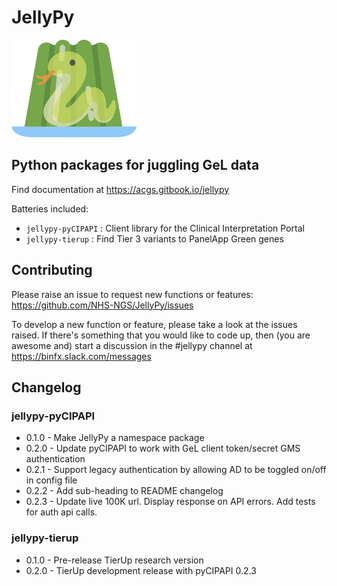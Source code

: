 # JellyPy

![jellypy_logo](assets/jellypy_logo_v2.png)

## Python packages for juggling GeL data

Find documentation at https://acgs.gitbook.io/jellypy

Batteries included:

* `jellypy-pyCIPAPI` : Client library for the Clinical Interpretation Portal
* `jellypy-tierup` : Find Tier 3 variants to PanelApp Green genes

## Contributing

Please raise an issue to request new functions or features: https://github.com/NHS-NGS/JellyPy/issues

To develop a new function or feature, please take a look at the issues raised. If there's something that you would like to code up, then (you are awesome and) start a discussion in the #jellypy channel at https://binfx.slack.com/messages

## Changelog

### jellypy-pyCIPAPI

* 0.1.0 - Make JellyPy a namespace package
* 0.2.0 - Update pyCIPAPI to work with GeL client token/secret GMS authentication
* 0.2.1 - Support legacy authentication by allowing AD to be toggled on/off in config file
* 0.2.2 - Add sub-heading to README changelog
* 0.2.3 - Update live 100K url. Display response on API errors. Add tests for auth api calls.

### jellypy-tierup

* 0.1.0 - Pre-release TierUp research version
* 0.2.0 - TierUp development release with pyCIPAPI 0.2.3